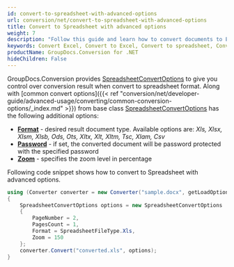 ```yaml
---
id: convert-to-spreadsheet-with-advanced-options
url: conversion/net/convert-to-spreadsheet-with-advanced-options
title: Convert to Spreadsheet with advanced options
weight: 7
description: "Follow this guide and learn how to convert documents to Excel and Open Document spreadsheets of XLS, XLSX, ODS, OTS formats  with zoom and other customizations using GroupDocs.Conversion for .NET."
keywords: Convert Excel, Convert to Excel, Convert to spreadsheet, Convert to XLS, Convert to XLSX
productName: GroupDocs.Conversion for .NET
hideChildren: False
---
```

GroupDocs.Conversion provides [SpreadsheetConvertOptions](https://apireference.groupdocs.com/net/conversion/groupdocs.conversion.options.convert/spreadsheetconvertoptions) to give you control over conversion result when convert to spreadsheet format. Along with [common convert options]({{< ref "conversion/net/developer-guide/advanced-usage/converting/common-conversion-options/_index.md" >}}) from base class [SpreadsheetConvertOptions](https://apireference.groupdocs.com/net/conversion/groupdocs.conversion.options.convert/spreadsheetconvertoptions) has the following additional options:

*   **[Format](https://apireference.groupdocs.com/net/conversion/groupdocs.conversion.options.convert.convertoptions/1/properties/format)** - desired result document type. Available options are: *Xls, Xlsx, Xlsm, Xlsb, Ods, Ots, Xltx, Xlt, Xltm, Tsc, Xlam, Csv*
*   **[Password](https://apireference.groupdocs.com/net/conversion/groupdocs.conversion.options.convert/spreadsheetconvertoptions/properties/password)** - if set, the converted document will be password protected with the specified password
*   **[Zoom](https://apireference.groupdocs.com/net/conversion/groupdocs.conversion.options.convert/spreadsheetconvertoptions/properties/zoom)** - specifies the zoom level in percentage

Following code snippet shows how to convert to Spreadsheet with advanced options.

```csharp
using (Converter converter = new Converter("sample.docx", getLoadOptions))
{
    SpreadsheetConvertOptions options = new SpreadsheetConvertOptions
    {
        PageNumber = 2,
        PagesCount = 1,
        Format = SpreadsheetFileType.Xls,
        Zoom = 150
    };
    converter.Convert("converted.xls", options);
}
```
